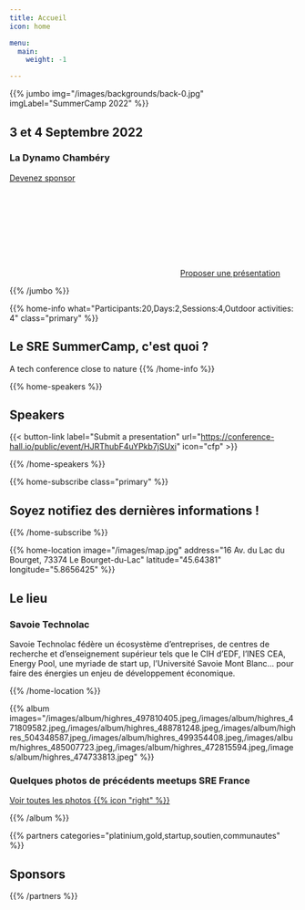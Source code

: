 ```yaml
---
title: Accueil
icon: home

menu:
  main:
    weight: -1

---
```



{{% jumbo img="/images/backgrounds/back-0.jpg" imgLabel="SummerCamp 2022" %}}

## 3 et 4 Septembre 2022
### La Dynamo Chambéry

<a class="btn primary btn-lg" style="margin-top: 1em;" href="https://drive.google.com/file/d/1td_9Cr1b2JZvv0bCpOCJNDsEWgVgEp2Y/view?usp=sharing" target="_blank">Devenez sponsor</a>

<a class="btn primary btn-lg" href="https://conference-hall.io/public/event/HJRThubF4uYPkb7jSUxi">
    <svg class="icon icon-cfp"><use xlink:href="#cfp"></use></svg>Proposer une présentation
</a>

{{% /jumbo %}}



{{% home-info what="Participants:20,Days:2,Sessions:4,Outdoor activities: 4" class="primary" %}}
## Le SRE SummerCamp, c'est quoi ?

A tech conference close to nature
{{% /home-info %}}


<!-- ... -->



{{% home-speakers %}}
## Speakers

{{< button-link label="Submit a presentation"
                url="https://conference-hall.io/public/event/HJRThubF4uYPkb7jSUxi"
                icon="cfp" >}}
<!--
{{< button-link label="See all speakers"
                url="./speakers"
                icon="right" >}}
-->

{{% /home-speakers %}}


<!-- ... -->

{{% home-subscribe  class="primary" %}}

## Soyez notifiez des dernières informations !

{{% /home-subscribe %}}

<!-- ... -->

<!--
{{% home-tickets %}}
# Billets

<a class="btn primary" href="https://www.billetweb.fr/devfest-toulouse-2019" target="_blank"><svg class="icon icon-cfp"><use xlink:href="#ticket"></use></svg>Ticketing</a>

<ul>
<li>{{< ticket name="Blind Birds"
           starts="2019-03-25"
           ends="2019-04-25"
           price="40 €"
           info="50 first places"
           soldOut="true"
           url="https://www.billetweb.fr/devfest-toulouse-2019" >}}</li>
<li>{{< ticket name="Early Birds"
           starts="2019-04-25"
           ends="2019-06-22"
           price="60 €"
           info="80 first places"
           soldOut="true"
           url="https://www.billetweb.fr/devfest-toulouse-2019" >}}</li>
<li>{{< ticket name="Normal"
           starts="2019-06-22"
           ends="2019-10-03"
           price="80 €"
           info="300 last places"
           soldOut="true"
           url="https://www.billetweb.fr/devfest-toulouse-2019" >}}</li>
</ul>

\* Votre billet vous donne accès à toutes les conférences, aux pauses café et au repas. L'hébergement n'est **pas** inclus dans ce prix.

{{% /home-tickets %}}
-->

<!-- ... -->

{{% home-location
    image="/images/map.jpg"
    address="16 Av. du Lac du Bourget, 73374 Le Bourget-du-Lac"
    latitude="45.64381"
    longitude="5.8656425" %}}

## Le lieu

### Savoie Technolac

Savoie Technolac fédère un écosystème d’entreprises, de centres de recherche et d’enseignement supérieur tels que le CIH d’EDF, l’INES CEA, Energy Pool, une myriade de start up, l’Université Savoie Mont Blanc… pour faire des énergies un enjeu de développement économique.

{{% /home-location %}}

<!-- ... -->

{{% album images="/images/album/highres_497810405.jpeg,/images/album/highres_471809582.jpeg,/images/album/highres_488781248.jpeg,/images/album/highres_504348587.jpeg,/images/album/highres_499354408.jpeg,/images/album/highres_485007723.jpeg,/images/album/highres_472815594.jpeg,/images/album/highres_474733813.jpeg" %}}

### Quelques photos de précédents meetups SRE France

<a class="btn primary" target="_blank" rel="noopener" href="https://www.meetup.com/Site-Reliability-Engineering-France/">
    Voir toutes les photos
    {{% icon "right" %}}
</a>

{{% /album  %}}

<!-- ... -->

{{% partners categories="platinium,gold,startup,soutien,communautes" %}}
## Sponsors
{{% /partners %}}

